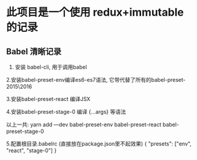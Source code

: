 # 此项目是一个使用 redux+immutable 的记录

## Babel 清晰记录

1. 安装 babel-cli, 用于调用babel

2.安装babel-preset-env编译es6-es7语法, 它带代替了所有的babel-preset-2015\2016

3.安装babel-preset-react 编译JSX

4.安装babel-preset-stage-0 编译 {…args} 等语法

以上一共:
yarn add —dev babel-preset-env babel-preset-react babel-preset-stage-0

5.配置根目录.babelrc (直接放在package.json里不起效果)
{
  "presets": ["env", "react", "stage-0"]
}
